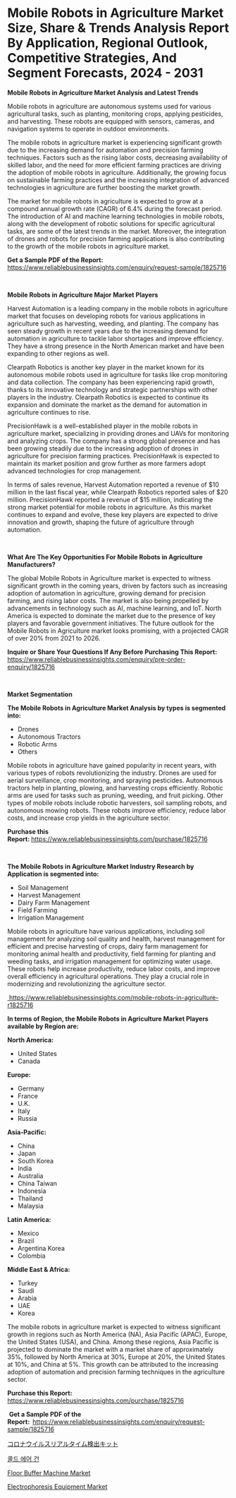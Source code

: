 <p><h1>Mobile Robots in Agriculture Market Size, Share & Trends Analysis Report By Application, Regional Outlook, Competitive Strategies, And Segment Forecasts, 2024 - 2031</h1></p><p><strong>Mobile Robots in Agriculture Market Analysis and Latest Trends</strong></p>
<p><p>Mobile robots in agriculture are autonomous systems used for various agricultural tasks, such as planting, monitoring crops, applying pesticides, and harvesting. These robots are equipped with sensors, cameras, and navigation systems to operate in outdoor environments.</p><p>The mobile robots in agriculture market is experiencing significant growth due to the increasing demand for automation and precision farming techniques. Factors such as the rising labor costs, decreasing availability of skilled labor, and the need for more efficient farming practices are driving the adoption of mobile robots in agriculture. Additionally, the growing focus on sustainable farming practices and the increasing integration of advanced technologies in agriculture are further boosting the market growth.</p><p>The market for mobile robots in agriculture is expected to grow at a compound annual growth rate (CAGR) of 6.4% during the forecast period. The introduction of AI and machine learning technologies in mobile robots, along with the development of robotic solutions for specific agricultural tasks, are some of the latest trends in the market. Moreover, the integration of drones and robots for precision farming applications is also contributing to the growth of the mobile robots in agriculture market.</p></p>
<p><strong>Get a Sample PDF of the Report:&nbsp;</strong> <a href="https://www.reliablebusinessinsights.com/enquiry/request-sample/1825716">https://www.reliablebusinessinsights.com/enquiry/request-sample/1825716</a></p>
<p>&nbsp;</p>
<p><strong>Mobile Robots in Agriculture Major Market Players</strong></p>
<p><p>Harvest Automation is a leading company in the mobile robots in agriculture market that focuses on developing robots for various applications in agriculture such as harvesting, weeding, and planting. The company has seen steady growth in recent years due to the increasing demand for automation in agriculture to tackle labor shortages and improve efficiency. They have a strong presence in the North American market and have been expanding to other regions as well.</p><p>Clearpath Robotics is another key player in the market known for its autonomous mobile robots used in agriculture for tasks like crop monitoring and data collection. The company has been experiencing rapid growth, thanks to its innovative technology and strategic partnerships with other players in the industry. Clearpath Robotics is expected to continue its expansion and dominate the market as the demand for automation in agriculture continues to rise.</p><p>PrecisionHawk is a well-established player in the mobile robots in agriculture market, specializing in providing drones and UAVs for monitoring and analyzing crops. The company has a strong global presence and has been growing steadily due to the increasing adoption of drones in agriculture for precision farming practices. PrecisionHawk is expected to maintain its market position and grow further as more farmers adopt advanced technologies for crop management.</p><p>In terms of sales revenue, Harvest Automation reported a revenue of $10 million in the last fiscal year, while Clearpath Robotics reported sales of $20 million. PrecisionHawk reported a revenue of $15 million, indicating the strong market potential for mobile robots in agriculture. As this market continues to expand and evolve, these key players are expected to drive innovation and growth, shaping the future of agriculture through automation.</p></p>
<p>&nbsp;</p>
<p><strong>What Are The Key Opportunities For Mobile Robots in Agriculture Manufacturers?</strong></p>
<p><p>The global Mobile Robots in Agriculture market is expected to witness significant growth in the coming years, driven by factors such as increasing adoption of automation in agriculture, growing demand for precision farming, and rising labor costs. The market is also being propelled by advancements in technology such as AI, machine learning, and IoT. North America is expected to dominate the market due to the presence of key players and favorable government initiatives. The future outlook for the Mobile Robots in Agriculture market looks promising, with a projected CAGR of over 20% from 2021 to 2026.</p></p>
<p><strong>Inquire or Share Your Questions If Any Before Purchasing This Report:</strong> <a href="https://www.reliablebusinessinsights.com/enquiry/pre-order-enquiry/1825716">https://www.reliablebusinessinsights.com/enquiry/pre-order-enquiry/1825716</a></p>
<p>&nbsp;</p>
<p><strong>Market Segmentation</strong></p>
<p><strong>The Mobile Robots in Agriculture Market Analysis by types is segmented into:</strong></p>
<p><ul><li>Drones</li><li>Autonomous Tractors</li><li>Robotic Arms</li><li>Others</li></ul></p>
<p><p>Mobile robots in agriculture have gained popularity in recent years, with various types of robots revolutionizing the industry. Drones are used for aerial surveillance, crop monitoring, and spraying pesticides. Autonomous tractors help in planting, plowing, and harvesting crops efficiently. Robotic arms are used for tasks such as pruning, weeding, and fruit picking. Other types of mobile robots include robotic harvesters, soil sampling robots, and autonomous mowing robots. These robots improve efficiency, reduce labor costs, and increase crop yields in the agriculture sector.</p></p>
<p><strong>Purchase this Report:&nbsp;</strong><a href="https://www.reliablebusinessinsights.com/purchase/1825716">https://www.reliablebusinessinsights.com/purchase/1825716</a></p>
<p>&nbsp;</p>
<p><strong>The Mobile Robots in Agriculture Market Industry Research by Application is segmented into:</strong></p>
<p><ul><li>Soil Management</li><li>Harvest Management</li><li>Dairy Farm Management</li><li>Field Farming</li><li>Irrigation Management</li></ul></p>
<p><p>Mobile robots in agriculture have various applications, including soil management for analyzing soil quality and health, harvest management for efficient and precise harvesting of crops, dairy farm management for monitoring animal health and productivity, field farming for planting and weeding tasks, and irrigation management for optimizing water usage. These robots help increase productivity, reduce labor costs, and improve overall efficiency in agricultural operations. They play a crucial role in modernizing and revolutionizing the agriculture sector.</p></p>
<p><a href="https://www.reliablebusinessinsights.com/mobile-robots-in-agriculture-r1825716">&nbsp;https://www.reliablebusinessinsights.com/mobile-robots-in-agriculture-r1825716</a></p>
<p><strong>In terms of Region, the Mobile Robots in Agriculture Market Players available by Region are:</strong></p>
<p>
    <p> <strong> North America: </strong>
        <ul>
            <li>United States</li>
            <li>Canada</li>
        </ul>
        </p> 
    <p> <strong> Europe: </strong>
        <ul>
            <li>Germany</li>
            <li>France</li>
            <li>U.K.</li>
            <li>Italy</li>
            <li>Russia</li>
        </ul>
        </p> 
    <p> <strong> Asia-Pacific: </strong>
        <ul>
            <li>China</li>
            <li>Japan</li>
            <li>South Korea</li>
            <li>India</li>
            <li>Australia</li>
            <li>China Taiwan</li>
            <li>Indonesia</li>
            <li>Thailand</li>
            <li>Malaysia</li>
        </ul>
        </p> 
    <p> <strong> Latin America: </strong>
        <ul>
            <li>Mexico</li>
            <li>Brazil</li>
            <li>Argentina Korea</li>
            <li>Colombia</li>
        </ul>
        </p> 
    <p> <strong> Middle East & Africa: </strong>
        <ul>
            <li>Turkey</li>
            <li>Saudi</li>
            <li>Arabia</li>
            <li>UAE</li>
            <li>Korea</li>
        </ul>
    </p>
    </p>
<p><p>The mobile robots in agriculture market is expected to witness significant growth in regions such as North America (NA), Asia Pacific (APAC), Europe, the United States (USA), and China. Among these regions, Asia Pacific is projected to dominate the market with a market share of approximately 35%, followed by North America at 30%, Europe at 20%, the United States at 10%, and China at 5%. This growth can be attributed to the increasing adoption of automation and precision farming techniques in the agriculture sector.</p></p>
<p><strong>Purchase this Report: </strong><a href="https://www.reliablebusinessinsights.com/purchase/1825716">https://www.reliablebusinessinsights.com/purchase/1825716</a></p>
<p>&nbsp;<strong>Get a Sample PDF of the Report:&nbsp;&nbsp;</strong><a href="https://www.reliablebusinessinsights.com/enquiry/request-sample/1825716">https://www.reliablebusinessinsights.com/enquiry/request-sample/1825716</a></p>
<p><strong></strong></p>
<p><p><a href="https://github.com/DayanaRunolfsdottir/Market-Research-Report-List-1/blob/main/8693360156259.md">コロナウイルスリアルタイム検出キット</a></p><p><a href="https://github.com/raap8632/Market-Research-Report-List-2/blob/main/3168594167050.md">콜드 에어 건</a></p><p><a href="https://github.com/gladysalidde/Market-Research-Report-List-1/blob/main/floor-buffer-machine-market.md">Floor Buffer Machine Market</a></p><p><a href="https://github.com/dimitrishawkinswaynenp91rgz/Market-Research-Report-List-3/blob/main/electrophoresis-equipment-market.md">Electrophoresis Equipment Market</a></p></p>